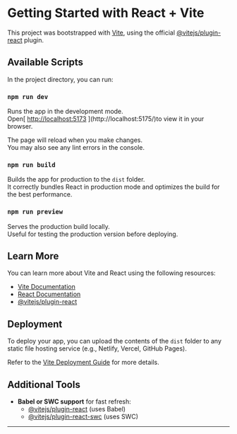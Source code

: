 # Getting Started with React + Vite

This project was bootstrapped with [Vite](https://vitejs.dev/), using the official [@vitejs/plugin-react](https://github.com/vitejs/vite-plugin-react) plugin.

## Available Scripts

In the project directory, you can run:

### `npm run dev`

Runs the app in the development mode.  
Open[ [http://localhost:5173](http://localhost:5173) ](http://localhost:5175/)to view it in your browser.

The page will reload when you make changes.  
You may also see any lint errors in the console.

### `npm run build`

Builds the app for production to the `dist` folder.  
It correctly bundles React in production mode and optimizes the build for the best performance.

### `npm run preview`

Serves the production build locally.  
Useful for testing the production version before deploying.

## Learn More

You can learn more about Vite and React using the following resources:

- [Vite Documentation](https://vitejs.dev/guide/)
- [React Documentation](https://reactjs.org/)
- [@vitejs/plugin-react](https://github.com/vitejs/vite-plugin-react)

## Deployment

To deploy your app, you can upload the contents of the `dist` folder to any static file hosting service (e.g., Netlify, Vercel, GitHub Pages).

Refer to the [Vite Deployment Guide](https://vitejs.dev/guide/static-deploy.html) for more details.

## Additional Tools

- **Babel or SWC support** for fast refresh:
  - [@vitejs/plugin-react](https://vitejs.dev/plugins/#vitejs-plugin-react) (uses Babel)
  - [@vitejs/plugin-react-swc](https://github.com/vitejs/vite-plugin-react-swc) (uses SWC)

---

